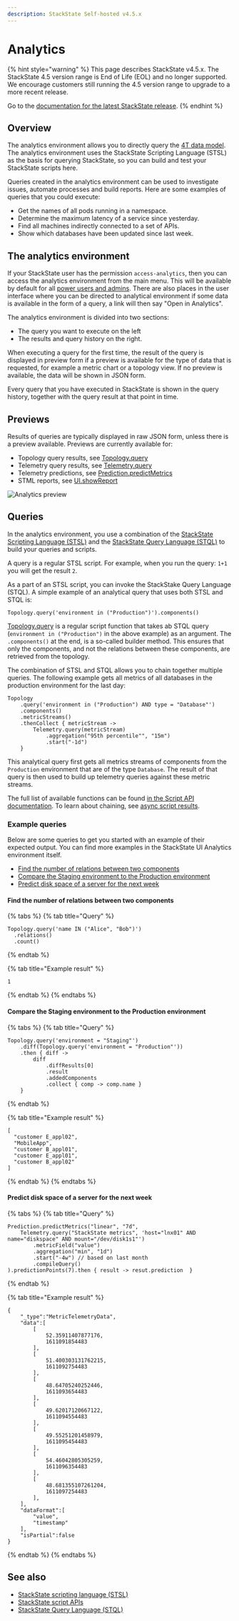 ```yaml
---
description: StackState Self-hosted v4.5.x
---
```


# Analytics

{% hint style="warning" %}
This page describes StackState v4.5.x.
The StackState 4.5 version range is End of Life (EOL) and no longer supported. We encourage customers still running the 4.5 version range to upgrade to a more recent release.

Go to the [documentation for the latest StackState release](https://docs.stackstate.com/use/stackstate-ui/analytics).
{% endhint %}

## Overview

The analytics environment allows you to directly query the [4T data model](../concepts/4t_data_model.md). The analytics environment uses the StackState Scripting Language \(STSL\) as the basis for querying StackState, so you can build and test your StackState scripts here.

Queries created in the analytics environment can be used to investigate issues, automate processes and build reports. Here are some examples of queries that you could execute:

* Get the names of all pods running in a namespace.
* Determine the maximum latency of a service since yesterday. 
* Find all machines indirectly connected to a set of APIs.
* Show which databases have been updated since last week.

## The analytics environment

If your StackState user has the permission `access-analytics`, then you can access the analytics environment from the main menu. This will be available by default for all [power users and admins](../../configure/security/rbac/rbac_permissions.md). There are also places in the user interface where you can be directed to analytical environment if some data is available in the form of a query, a link will then say "Open in Analytics".

The analytics environment is divided into two sections:

* The query you want to execute on the left
* The results and query history on the right.

When executing a query for the first time, the result of the query is displayed in preview form if a preview is available for the type of data that is requested, for example a metric chart or a topology view. If no preview is available, the data will be shown in JSON form.

Every query that you have executed in StackState is shown in the query history, together with the query result at that point in time.

## Previews

Results of queries are typically displayed in raw JSON form, unless there is a preview available. Previews are currently available for:

* Topology query results, see [Topology.query](../../develop/reference/scripting/script-apis/topology.md#function-query)
* Telemetry query results, see [Telemetry.query](../../develop/reference/scripting/script-apis/telemetry.md#function-query) 
* Telemetry predictions, see [Prediction.predictMetrics](../../develop/reference/scripting/script-apis/prediction.md#function-predictmetrics)
* STML reports, see [UI.showReport](../../develop/reference/scripting/script-apis/ui.md#function-showreport)

![Analytics preview](../../.gitbook/assets/v45_analytics.png)

## Queries

In the analytics environment, you use a combination of the [StackState Scripting Language \(STSL\)](../../develop/reference/scripting/) and the [StackState Query Language \(STQL\)](../../develop/reference/stql_reference.md) to build your queries and scripts.

A query is a regular STSL script. For example, when you run the query: `1+1` you will get the result `2`.

As a part of an STSL script, you can invoke the StackStake Query Language \(STQL\). A simple example of an analytical query that uses both STSL and STQL is:

```text
Topology.query('environment in ("Production")').components()
```

[Topology.query](../../develop/reference/scripting/script-apis/topology.md) is a regular script function that takes ab STQL query \(`environment in ("Production")` in the above example\) as an argument. The `.components()` at the end, is a so-called builder method. This ensures that only the components, and not the relations between these components, are retrieved from the topology.

The combination of STSL and STQL allows you to chain together multiple queries. The following example gets all metrics of all databases in the production environment for the last day:

```text
Topology
    .query('environment in ("Production") AND type = "Database"')
    .components()
    .metricStreams()
    .thenCollect { metricStream -> 
        Telemetry.query(metricStream)
            .aggregation("95th percentile"", "15m")
            .start("-1d")
    }
```

This analytical query first gets all metrics streams of components from the `Production` environment that are of the type `Database`. The result of that query is then used to build up telemetry queries against these metric streams.

The full list of available functions can be found [in the Script API documentation](../../develop/reference/scripting/script-apis/). To learn about chaining, see [async script results](../../develop/reference/scripting/async_script_result.md).

### Example queries

Below are some queries to get you started with an example of their expected output. You can find more examples in the StackState UI Analytics environment itself.

* [Find the number of relations between two components](analytics.md#find-the-number-of-relations-between-two-components)
* [Compare the Staging environment to the Production environment](analytics.md#compare-the-staging-environment-to-the-production-environment)
* [Predict disk space of a server for the next week ](analytics.md#predict-disk-space-of-a-server-for-the-next-week)

#### Find the number of relations between two components

{% tabs %}
{% tab title="Query" %}
```text
Topology.query('name IN ("Alice", "Bob")')
  .relations()
  .count()
```
{% endtab %}

{% tab title="Example result" %}
```text
1
```
{% endtab %}
{% endtabs %}

#### Compare the Staging environment to the Production environment

{% tabs %}
{% tab title="Query" %}
```text
Topology.query('environment = "Staging"')
    .diff(Topology.query('environment = "Production"'))
    .then { diff ->
        diff
            .diffResults[0]
            .result
            .addedComponents
            .collect { comp -> comp.name }
    }
```
{% endtab %}

{% tab title="Example result" %}
```text
[
  "customer E_appl02",
  "MobileApp",
  "customer B_appl01",
  "customer E_appl01",
  "customer B_appl02"
]
```
{% endtab %}
{% endtabs %}

#### Predict disk space of a server for the next week

{% tabs %}
{% tab title="Query" %}
```text
Prediction.predictMetrics("linear", "7d",
    Telemetry.query("StackState metrics", 'host="lnx01" AND name="diskspace" AND mount="/dev/disk1s1"')
        .metricField("value")
        .aggregation("min", "1d")
        .start("-4w") // based on last month
        .compileQuery()
).predictionPoints(7).then { result -> resut.prediction  }
```
{% endtab %}

{% tab title="Example result" %}
```text
{
    "_type":"MetricTelemetryData",
    "data":[
        [
            52.35911407877176,
            1611091854483
        ],
        [
            51.400303131762215,
            1611092754483
        ],
        [
            48.64705240252446,
            1611093654483
        ],
        [
            49.62017120667122,
            1611094554483
        ],
        [
            49.55251201458979,
            1611095454483
        ],
        [
            54.46042805305259,
            1611096354483
        ],
        [
            48.681355107261204,
            1611097254483
        ],
    ],
    "dataFormat":[
        "value",
        "timestamp"
    ],
    "isPartial":false
}
```
{% endtab %}
{% endtabs %}

## See also

* [StackState scripting language \(STSL\)](../../develop/reference/scripting/)
* [StackState script APIs](../../develop/reference/scripting/script-apis/)
* [StackState Query Language \(STQL\)](../../develop/reference/stql_reference.md)

